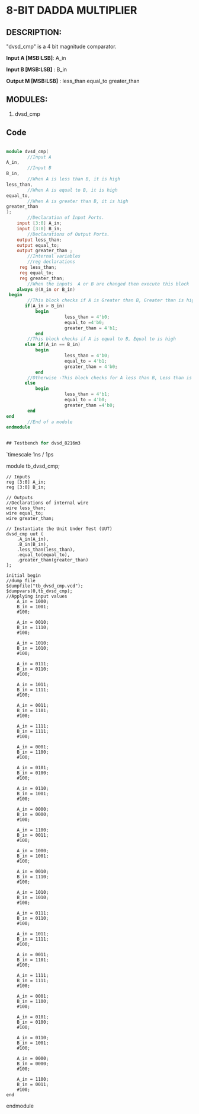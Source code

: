 # 8-BIT DADDA MULTIPLIER


## DESCRIPTION:

"dvsd_cmp" is a 4 bit magnitude comparator.


**Input  A [MSB:LSB]**: A_in  

**Input  B [MSB:LSB]** : B_in

**Output M [MSB:LSB]** : less_than equal_to greater_than


## MODULES:

1. dvsd_cmp

## Code

```v

module dvsd_cmp(
        //Input A        
A_in,                                                                                      
        //Input B
B_in,                                                      
        //When A is less than B, it is high
less_than,                                                                                                                                  
        //When A is equal to B, it is high
equal_to,
        //When A is greater than B, it is high
greater_than                                                                                                                                                                                                                                                      
);
        //Declaration of Input Ports.
    input [3:0] A_in;
    input [3:0] B_in;
        //Declarations of Output Ports.
    output less_than;
    output equal_to;
    output greater_than ;
        //Internal variables
        //reg declarations
     reg less_than;
     reg equal_to;
     reg greater_than;
        //When the inputs  A or B are changed then execute this block
    always @(A_in or B_in)
 begin
        //This block checks if A is Greater than B, Greater than is high
       if(A_in > B_in)                              
           begin                                        
                      less_than = 4'b0;      
                      equal_to =4'b0;
                      greater_than = 4'b1;    
           end
        //This block checks if A is equal to B, Equal to is high
       else if(A_in == B_in)                    
           begin                            
                      less_than = 4'b0;
                      equal_to = 4'b1;
                      greater_than = 4'b0;    
           end
        //Otherwise -This block checks for A less than B, Less than is high          
       else                                                  
           begin                                                  
                      less_than = 4'b1;
                      equal_to = 4'b0;
                      greater_than =4'b0;
        end
end
        //End of a module
endmodule


## Testbench for dvsd_8216m3

```

`timescale 1ns / 1ps

module tb_dvsd_cmp;

    // Inputs
    reg [3:0] A_in;
    reg [3:0] B_in;

    // Outputs
    //Declarations of internal wire
    wire less_than;    
    wire equal_to;
    wire greater_than;

    // Instantiate the Unit Under Test (UUT)
    dvsd_cmp uut (
        .A_in(A_in),
        .B_in(B_in),
        .less_than(less_than),
        .equal_to(equal_to),
        .greater_than(greater_than)
    );

    initial begin
    //dump file
    $dumpfile("tb_dvsd_cmp.vcd");                                        
    $dumpvars(0,tb_dvsd_cmp);
    //Applying input values
        A_in = 1000;    
        B_in = 1001;    
        #100;

        A_in = 0010;    
        B_in = 1110;    
        #100;

        A_in = 1010;    
        B_in = 1010;      
        #100;

        A_in = 0111;      
        B_in = 0110;      
        #100;

        A_in = 1011;        
        B_in = 1111;          
        #100;

        A_in = 0011;        
        B_in = 1101;        
        #100;

        A_in = 1111;        
        B_in = 1111;          
        #100;

        A_in = 0001;          
        B_in = 1100;          
        #100;

        A_in = 0101;            
        B_in = 0100;                      
        #100;

        A_in = 0110;            
        B_in = 1001;                      
        #100;

        A_in = 0000;            
        B_in = 0000;                      
        #100;

        A_in = 1100;            
        B_in = 0011;                      
        #100;
        
        A_in = 1000;    
        B_in = 1001;    
        #100;

        A_in = 0010;    
        B_in = 1110;    
        #100;

        A_in = 1010;    
        B_in = 1010;      
        #100;

        A_in = 0111;      
        B_in = 0110;      
        #100;

        A_in = 1011;        
        B_in = 1111;          
        #100;

        A_in = 0011;        
        B_in = 1101;        
        #100;

        A_in = 1111;        
        B_in = 1111;          
        #100;

        A_in = 0001;          
        B_in = 1100;          
        #100;

        A_in = 0101;            
        B_in = 0100;                      
        #100;

        A_in = 0110;            
        B_in = 1001;                      
        #100;

        A_in = 0000;            
        B_in = 0000;                      
        #100;

        A_in = 1100;            
        B_in = 0011;                      
        #100;
    end
     
endmodule


```
